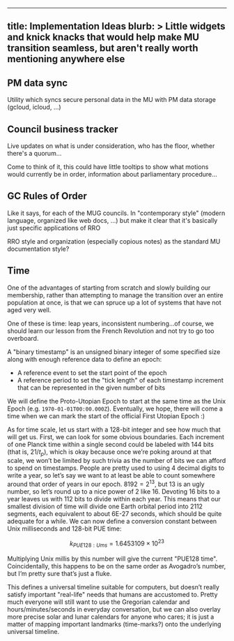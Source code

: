 ------------------------
title: Implementation Ideas
blurb: >
  Little widgets and knick knacks that would help make MU transition seamless, but aren't really worth mentioning anywhere else
------------------------

## PM data sync

Utility which syncs secure personal data in the MU with PM data storage (gcloud, icloud, …)

## Council business tracker

Live updates on what is under consideration, who has the floor, whether there's a quorum…

Come to think of it, this could have little tooltips to show what motions would currently be in order, information about parliamentary procedure…

## GC Rules of Order

Like it says, for each of the MUG councils. In "contemporary style" (modern language, organized like web docs, ...) but make it clear that it's basically just specific applications of RRO

RRO style and organization (especially copious notes) as the standard MU documentation style?

## Time

One of the advantages of starting from scratch and slowly building our membership, rather than attempting to manage the transition over an entire population at once, is that we can spruce up a lot of systems that have not aged very well.

One of these is time: leap years, inconsistent numbering...of course, we should learn our lesson from the French Revolution and not try to go too overboard.

A "binary timestamp" is an unsigned binary integer of some specified size along with enough reference data to define an epoch:

- A reference event to set the start point of the epoch
- A reference period to set the "tick length" of each timestamp increment that can be represented in the given number of bits

We will define the Proto-Utopian Epoch to start at the same time as the Unix Epoch (e.g. `1970-01-01T00:00.000Z`). Eventually, we hope, there will come a time when we can mark the start of the official First Utopian Epoch :)

As for time scale, let us start with a 128-bit integer and see how much that will get us. First, we can look for some obvious boundaries. Each increment of one Planck time within a single second could be labeled with 144 bits (that is, $21/t_p$), which is okay because once we’re poking around at that scale, we won’t be limited by such trivia as the number of bits we can afford to spend on timestamps. People are pretty used to using 4 decimal digits to write a year, so let’s say we want to at least be able to count somewhere around that order of years in our epoch. $8192=2^{13}$, but 13 is an ugly number, so let’s round up to a nice power of 2 like 16. Devoting 16 bits to a year leaves us with 112 bits to divide within each year. This means that our smallest division of time will divide one Earth orbital period into 2112 segments, each equivalent to about 6E-27 seconds, which should be quite adequate for a while. We can now define a conversion constant between Unix milliseconds and 128-bit PUE time:

$$ k_{PUE128:Ums} = 1.6453109 \times 10^{23} $$

Multiplying Unix millis by this number will give the current "PUE128 time". Coincidentally, this happens to be on the same order as Avogadro’s number, but I’m pretty sure that’s just a fluke.

This defines a universal timeline suitable for computers, but doesn’t really satisfy important "real-life" needs that humans are accustomed to. Pretty much everyone will still want to use the Gregorian calendar and hours/minutes/seconds in everyday conversation, but we can also overlay more precise solar and lunar calendars for anyone who cares; it is just a matter of mapping important landmarks (time-marks?) onto the underlying universal timeline.
